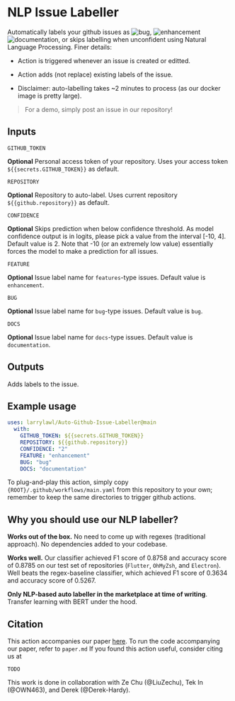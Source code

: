 # NLP Issue Labeller
Automatically labels your github issues as ![bug](https://img.shields.io/badge/-bug-f00.svg), ![enhancement](https://img.shields.io/badge/-enhancement-32a4a8.svg) 
![documentation](https://img.shields.io/badge/-Documentation-informational), or skips labelling when unconfident using Natural Language Processing. Finer details:

- Action is triggered whenever an issue is created or editted. 
  
- Action adds (not replace) existing labels of the issue. 

- Disclaimer: auto-labelling takes ~2 minutes to process (as our docker image is pretty large).

> For a demo, simply post an issue in our repository!

## Inputs
`GITHUB_TOKEN`

**Optional** Personal access token of your repository. Uses your access token `${{secrets.GITHUB_TOKEN}}` as default.

`REPOSITORY`

**Optional** Repository to auto-label. Uses current repository `${{github.repository}}` as default.

`CONFIDENCE`

**Optional** Skips prediction when below confidence threshold. 
As model confidence output is in logits, please pick a value from the interval [-10, 4]. Default value is 2.
Note that -10 (or an extremely low value) essentially forces the model to make a prediction for all issues.

`FEATURE`

**Optional** Issue label name for `features`-type issues. Default value is `enhancement`.  

`BUG`

**Optional** Issue label name for `bug`-type issues. Default value is `bug`.  

`DOCS`

**Optional** Issue label name for `docs`-type issues. Default value is `documentation`.  

## Outputs
Adds labels to the issue.

## Example usage
```yaml
uses: larrylawl/Auto-Github-Issue-Labeller@main
  with:
    GITHUB_TOKEN: ${{secrets.GITHUB_TOKEN}}
    REPOSITORY: ${{github.repository}} 
    CONFIDENCE: "2"
    FEATURE: "enhancement"
    BUG: "bug"
    DOCS: "documentation"
```

To plug-and-play this action, simply copy `{ROOT}/.github/workflows/main.yaml` from this repository to your own;
remember to keep the same directories to trigger github actions.

## Why you should use our NLP labeller?

**Works out of the box.** No need to come up with regexes (traditional approach). No dependencies added to your codebase.

**Works well.** Our classifier achieved F1 score of 0.8758 and accuracy score of 0.8785 on our test set of repositories (`Flutter`, `OhMyZsh`, and `Electron`).
Well beats the regex-baseline classifier, which achieved F1 score of 0.3634 and accuracy score of 0.5267.

**Only NLP-based auto labeller in the marketplace at time of writing**. Transfer learning with BERT under the hood.

## Citation
This action accompanies our paper [here](TODO). To run the code accompanying our paper, refer to
`paper.md` If you found this action useful, consider citing us at 

```
TODO
```

This work is done in collaboration with Ze Chu (@LiuZechu), Tek In (@OWN463), and Derek (@Derek-Hardy). 
